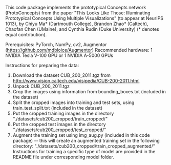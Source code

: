 This code package implements the prototypical Concepts network (ProtoConcepts)
from the paper "This Looks Like Those: Illuminating Prototypical Concepts Using Multiple Visualizations"
(to appear at NeurIPS 1013), by Chiyu Ma* (Dartmouth College), Brandon Zhao* (Caltech),
Chaofan Chen (UMaine), and Cynthia Rudin (Duke University)
(* denotes equal contribution).

Prerequisites: PyTorch, NumPy, cv2, Augmentor (https://github.com/mdbloice/Augmentor)
Recommended hardware: 1 NVIDIA Tesla V-100 GPU or 1 NVIDIA A-5000 GPUs

Instructions for preparing the data:
1. Download the dataset CUB_200_2011.tgz from http://www.vision.caltech.edu/visipedia/CUB-200-2011.html
2. Unpack CUB_200_2011.tgz
3. Crop the images using information from bounding_boxes.txt (included in the dataset)
4. Split the cropped images into training and test sets, using train_test_split.txt (included in the dataset)
5. Put the cropped training images in the directory "./datasets/cub200_cropped/train_cropped/"
6. Put the cropped test images in the directory "./datasets/cub200_cropped/test_cropped/"
7. Augment the training set using img_aug.py (included in this code package)
   -- this will create an augmented training set in the following directory:
      "./datasets/cub200_cropped/train_cropped_augmented/"
Instructions for training a specific type of model are provided in the README file under corresponding model folder. 
